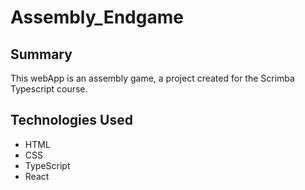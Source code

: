 # Assembly_Endgame

## Summary  
This webApp is an assembly game, a project created for the Scrimba Typescript course.  
  
## Technologies Used  
- HTML  
- CSS
- TypeScript
- React
